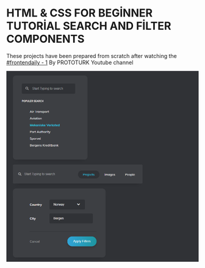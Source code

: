 # HTML & CSS FOR BEGİNNER TUTORİAL SEARCH AND FİLTER COMPONENTS

<p>These projects have been prepared from scratch after watching the <a href="https://www.youtube.com/watch?v=aULb2vuQfWw&list=PLfAfrKyDRWrGze_1T1bUU0qA9RknVKI5J&index=1">#frontendaily - 1</a>  By PROTOTURK Youtube channel</p>


<img src="/img/searchfiltercomponentsimg.PNG" alt="">